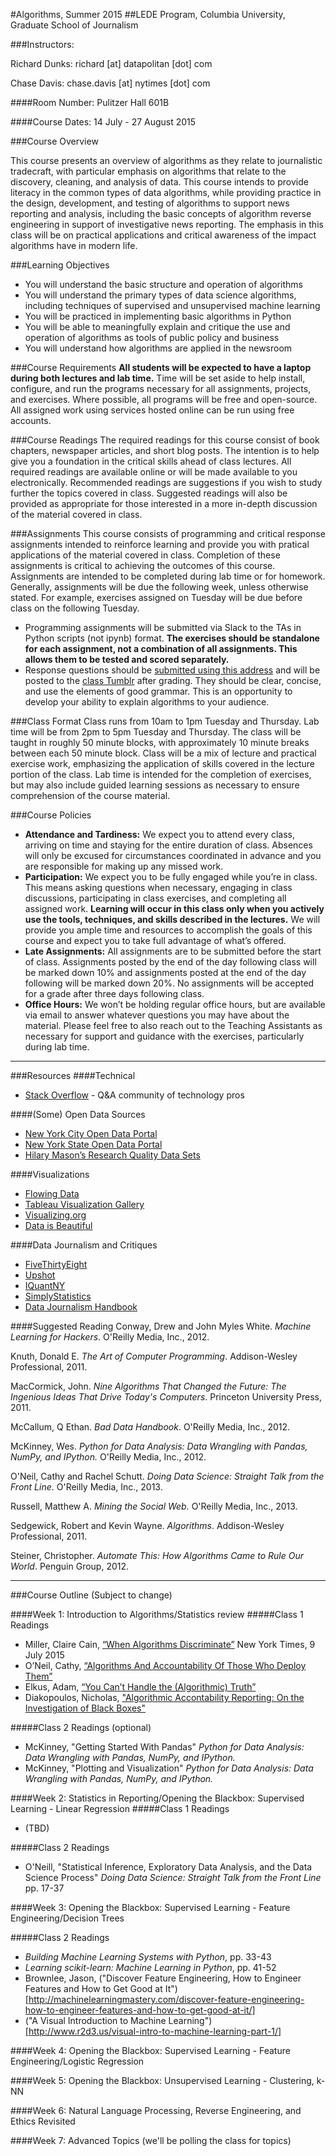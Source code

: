 #Algorithms, Summer 2015
##LEDE Program, Columbia University, Graduate School of Journalism


###Instructors:

Richard Dunks: richard [at] datapolitan [dot] com

Chase Davis: chase.davis [at] nytimes [dot] com


####Room Number: Pulitzer Hall 601B

####Course Dates: 14 July - 27 August 2015

###Course Overview

This course presents an overview of algorithms as they relate to journalistic tradecraft, with particular emphasis on algorithms that relate to the discovery, cleaning, and analysis of data. This course intends to provide literacy in the common types of data algorithms, while providing practice in the design, development, and testing of algorithms to support news reporting and analysis, including the basic concepts of algorithm reverse engineering in support of investigative news reporting. The emphasis in this class will be on practical applications and critical awareness of the impact algorithms have in modern life.


###Learning Objectives

+ You will understand the basic structure and operation of algorithms
+ You will understand the primary types of data science algorithms, including techniques of supervised and unsupervised machine learning
+ You will be practiced in implementing basic algorithms in Python
+ You will be able to meaningfully explain and critique the use and operation of algorithms as tools of public policy and business
+ You will understand how algorithms are applied in the newsroom

###Course Requirements
<b>All students will be expected to have a laptop during both lectures and lab time.</b> Time will be set aside to help install, configure, and run the programs necessary for all assignments, projects, and exercises. Where possible, all programs will be free and open-source. All assigned work using services hosted online can be run using free accounts.

###Course Readings
The required readings for this course consist of book chapters, newspaper articles, and short blog posts. The intention is to help give you a foundation in the critical skills ahead of class lectures. All required readings are available online or will be made available to you electronically. Recommended readings are suggestions if you wish to study further the topics covered in class. Suggested readings will also be provided as appropriate for those interested in a more in-depth discussion of the material covered in class.

###Assignments
This course consists of programming and critical response assignments intended to reinforce learning and provide you with pratical applications of the material covered in class. Completion of these assignments is critical to achieving the outcomes of this course. Assignments are intended to be completed during lab time or for homework. Generally, assignments will be due the following week, unless otherwise stated. For example, exercises assigned on Tuesday will be due before class on the following Tuesday. 
+ Programming assignments will be submitted via Slack to the TAs in Python scripts (not ipynb) format. <b>The exercises should be standalone for each assignment, not a combination of all assignments. This allows them to be tested and scored separately.</b> 
+ Response questions should be [submitted using this address](http://ledealgorithms.tumblr.com/submit) and will be posted to the [class Tumblr](http://ledealgorithms.tumblr.com/) after grading. They should be clear, concise, and use the elements of good grammar. This is an opportunity to develop your ability to explain algorithms to your audience.

###Class Format
Class runs from 10am to 1pm Tuesday and Thursday. Lab time will be from 2pm to 5pm Tuesday and Thursday. The class will be taught in roughly 50 minute blocks, with approximately 10 minute breaks between each 50 minute block. Class will be a mix of lecture and practical exercise work, emphasizing the application of skills covered in the lecture portion of the class. Lab time is intended for the completion of exercises, but may also include guided learning sessions as necessary to ensure comprehension of the course material. 

###Course Policies
+ <b>Attendance and Tardiness:</b> We expect you to attend every class, arriving on time and staying for the entire duration of class. Absences will only be excused for circumstances coordinated in advance and you are responsible for making up any missed work.
+ <b>Participation:</b> We expect you to be fully engaged while you’re in class. This means asking questions when necessary, engaging in class discussions, participating in class exercises, and completing all assigned work. <b>Learning will occur in this class only when you actively use the tools, techniques, and skills described in the lectures.</b> We will provide you ample time and resources to accomplish the goals of this course and expect you to take full advantage of what’s offered.
+ <b>Late Assignments:</b> All assignments are to be submitted before the start of class. Assignments posted by the end of the day following class will be marked down 10% and assignments posted at the end of the day following will be marked down 20%. No assignments will be accepted for a grade after three days following class.
+ <b>Office Hours:</b> We won’t be holding regular office hours, but are available via email to answer whatever questions you may have about the material. Please feel free to also reach out to the Teaching Assistants as necessary for support and guidance with the exercises, particularly during lab time.

----
###Resources
####Technical

+ [Stack Overflow](http://stackoverflow.com) - Q&A community of technology pros

####(Some) Open Data Sources

+ [New York City Open Data Portal](https://nycopendata.socrata.com/)
+ [New York State Open Data Portal](https://data.ny.gov/)
+ [Hilary Mason’s Research Quality Data Sets](https://bitly.com/bundles/hmason/1)

####Visualizations

+ [Flowing Data](http://flowingdata.com/)
+ [Tableau Visualization Gallery](http://www.tableausoftware.com/public/gallery)
+ [Visualizing.org](http://www.visualizing.org/)
+ [Data is Beautiful](http://www.reddit.com/r/dataisbeautiful/)

####Data Journalism and Critiques

+ [FiveThirtyEight](http://fivethirtyeight.com/)
+ [Upshot](http://www.nytimes.com/upshot/)
+ [IQuantNY](http://iquantny.tumblr.com/)
+ [SimplyStatistics](http://simplystatistics.org/)
+ [Data Journalism Handbook](http://datajournalismhandbook.org/1.0/en/index.html)

####Suggested Reading
Conway, Drew and John Myles White. <i>Machine Learning for Hackers</i>. O'Reilly Media, Inc., 2012.

Knuth, Donald E. <i>The Art of Computer Programming</i>. Addison-Wesley Professional, 2011.

MacCormick, John. <i>Nine Algorithms That Changed the Future: The Ingenious Ideas That Drive Today's Computers</i>. Princeton University Press, 2011.

McCallum, Q Ethan. <i>Bad Data Handbook</i>. O'Reilly Media, Inc., 2012.

McKinney, Wes. <i>Python for Data Analysis: Data Wrangling with Pandas, NumPy, and IPython.</i> O'Reilly Media, Inc., 2012.

O'Neil, Cathy and Rachel Schutt. <i>Doing Data Science: Straight Talk from the Front Line</i>. O'Reilly Media, Inc., 2013.

Russell, Matthew A. <i>Mining the Social Web.</i> O'Reilly Media, Inc., 2013.

Sedgewick, Robert and Kevin Wayne. <i>Algorithms</i>. Addison-Wesley Professional, 2011.

Steiner, Christopher. <i>Automate This: How Algorithms Came to Rule Our World</i>. Penguin Group, 2012. 

----
###Course Outline
(Subject to change)

####Week 1: Introduction to Algorithms/Statistics review
#####Class 1 Readings
+ Miller, Claire Cain, [“When Algorithms Discriminate”](http://nyti.ms/1KS5rdu) New York Times, 9 July 2015
+ O’Neil, Cathy, [“Algorithms And Accountability Of Those Who Deploy Them”](http://mathbabe.org/2015/05/26/algorithms-and-accountability-of-those-who-deploy-them/)
+ Elkus, Adam, [“You Can’t Handle the (Algorithmic) Truth”](http://www.slate.com/articles/technology/future_tense/2015/05/algorithms_aren_t_responsible_for_the_cruelties_of_bureaucracy.single.html)
+ Diakopoulos, Nicholas, ["Algorithmic Accontability Reporting: On the Investigation of Black Boxes"](http://towcenter.org/wp-content/uploads/2014/02/78524_Tow-Center-Report-WEB-1.pdf)

#####Class 2 Readings (optional)
+ McKinney, "Getting Started With Pandas" <i>Python for Data Analysis: Data Wrangling with Pandas, NumPy, and IPython.</i>
+ McKinney, "Plotting and Visualization" <i>Python for Data Analysis: Data Wrangling with Pandas, NumPy, and IPython.</i> 

####Week 2: Statistics in Reporting/Opening the Blackbox: Supervised Learning - Linear Regression 
#####Class 1 Readings
+ (TBD)

#####Class 2 Readings
+ O'Neill, "Statistical Inference, Exploratory Data Analysis, and the Data Science Process" <i>Doing Data Science: Straight Talk from the Front Line</i> pp. 17-37

####Week 3: Opening the Blackbox: Supervised Learning - Feature Engineering/Decision Trees

#####Class 2 Readings
+ <i>Building Machine Learning Systems with Python</i>, pp. 33-43
+ <i>Learning scikit-learn: Machine Learning in Python</i>, pp. 41-52
+ Brownlee, Jason, ("Discover Feature Engineering, How to Engineer Features and How to Get Good at It")[http://machinelearningmastery.com/discover-feature-engineering-how-to-engineer-features-and-how-to-get-good-at-it/]
+ ("A Visual Introduction to Machine Learning")[http://www.r2d3.us/visual-intro-to-machine-learning-part-1/]

####Week 4: Opening the Blackbox: Supervised Learning - Feature Engineering/Logistic Regression

####Week 5: Opening the Blackbox: Unsupervised Learning - Clustering, k-NN

####Week 6: Natural Language Processing, Reverse Engineering, and Ethics Revisited

####Week 7: Advanced Topics (we'll be polling the class for topics)

